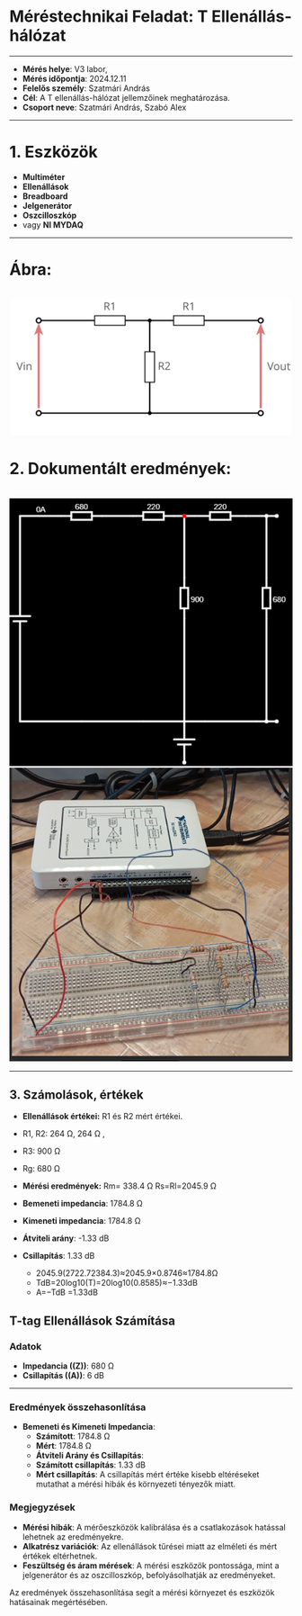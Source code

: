 # Méréstechnikai Feladat: T Ellenállás-hálózat
---

- **Mérés helye**: V3 labor,
- **Mérés időpontja**: 2024.12.11
- **Felelős személy**: Szatmári András
- **Cél**: A T ellenállás-hálózat jellemzőinek meghatározása.
- **Csoport neve**: Szatmári András, Szabó Alex
---

# 1. Eszközök

- **Multiméter**
- **Ellenállások**
- **Breadboard**
- **Jelgenerátor**
- **Oszcilloszkóp**
- vagy **NI MYDAQ**

---

# Ábra: 

<br>
<img src="https://raw.githubusercontent.com/1SzatmariAndras6/TAVKOZLES/5e951d5149058ee1226aa7e69a42019efbca4d91/JEGYZOKONYV/01%20-%20T%20m%C3%A9r%C3%A9si%20feladat/attenuator-resistive-t-section-pad.svg">

# 2. Dokumentált eredmények:

  
<br>
<img src="https://raw.githubusercontent.com/1SzatmariAndras6/TAVKOZLES/refs/heads/main/JEGYZOKONYV/01.%20-%20T%20m%C3%A9r%C3%A9si%20feladat/K%C3%A9perny%C5%91k%C3%A9p%202024-12-11%20090144.png">
 
<br>
<img src="https://raw.githubusercontent.com/1SzatmariAndras6/TAVKOZLES/refs/heads/main/JEGYZOKONYV/01.%20-%20T%20m%C3%A9r%C3%A9si%20feladat/K%C3%A9perny%C5%91k%C3%A9p%202024-12-11%20094633.png">


    
---
    
## 3. Számolások, értékek

- **Ellenállások értékei:** R1 és R2 mért értékei.
- R1, R2: 264 Ω, 264 Ω ,
- R3: 900 Ω
- Rg: 680 Ω
  
- **Mérési eredmények:**
 Rm=  338.4 Ω
 Rs=Rl=2045.9 Ω
- **Bemeneti impedancia**: 1784.8 Ω  
- **Kimeneti impedancia**: 1784.8 Ω  
- **Átviteli arány**: -1.33 dB  
- **Csillapítás**: 1.33 dB
  - 2045.9(2722.72384.3)≈2045.9×0.8746≈1784.8Ω
  - TdB=20log10(T)=20log10(0.8585)≈−1.33dB
  - A=−TdB =1.33dB
  
## T-tag Ellenállások Számítása

### Adatok
- **Impedancia (\(Z\))**: 680 Ω
- **Csillapítás (\(A\))**: 6 dB

---
    
### Eredmények összehasonlítása

- **Bemeneti és Kimeneti Impedancia**:
  - **Számított**: 1784.8 Ω
  - **Mért**: 1784.8 Ω
  - **Átviteli Arány és Csillapítás**:
  - **Számított csillapítás**: 1.33 dB
  - **Mért csillapítás**: A csillapítás mért értéke kisebb eltéréseket mutathat a mérési hibák és környezeti tényezők miatt.

### Megjegyzések
- **Mérési hibák**: A mérőeszközök kalibrálása és a csatlakozások hatással lehetnek az eredményekre.
- **Alkatrész variációk**: Az ellenállások tűrései miatt az elméleti és mért értékek eltérhetnek.
- **Feszültség és áram mérések**: A mérési eszközök pontossága, mint a jelgenerátor és az oszcilloszkóp, befolyásolhatják az eredményeket.

Az eredmények összehasonlítása segít a mérési környezet és eszközök hatásainak megértésében.
